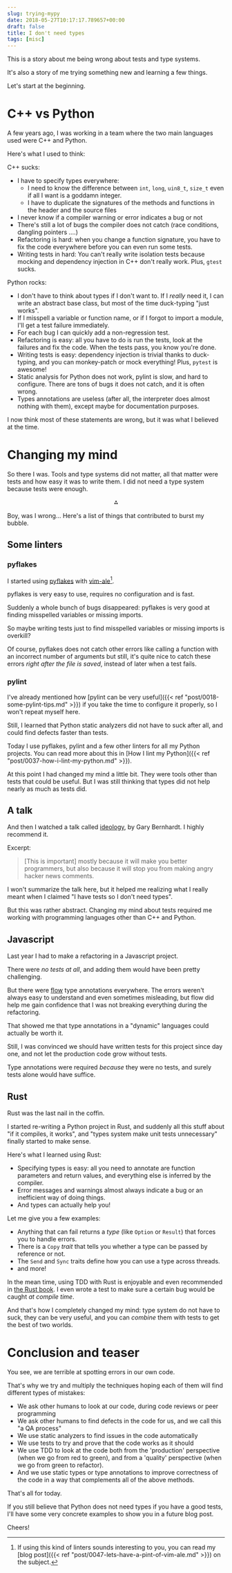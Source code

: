 ```yaml
---
slug: trying-mypy
date: 2018-05-27T10:17:17.789657+00:00
draft: false
title: I don't need types
tags: [misc]
---
```


This is a story about me being wrong about tests and type systems.

It's also a story of me trying something new and learning a few things.

Let's start at the beginning.

# C++ vs Python

A few years ago, I was working in a team where the two main languages used were C++ and Python.

Here's what I used to think:

C++ sucks:

* I have to specify types everywhere:
  * I need to know the difference between `int`, `long`, `uin8_t`, `size_t` even if all I want is a goddamn integer.
  * I have to duplicate the signatures of the methods and functions in the header and the source files
* I never know if a compiler warning or error indicates a bug or not
* There's still a lot of bugs the compiler does not catch (race conditions, dangling pointers ....)
* Refactoring is hard: when you change a function signature, you have to fix the code everywhere before you can even run some tests.
* Writing tests in hard: You can't really write isolation tests because mocking and dependency injection in C++ don't really work. Plus, `gtest` sucks.

Python rocks:

* I don't have to think about types if I don't want to. If I *really* need it, I can write an abstract base class, but most of the time duck-typing "just works".
* If I misspell a variable or function name, or if I forgot to import a module, I'll get a test failure immediately.
* For each bug I can quickly add a non-regression test.
* Refactoring is easy: all you have to do is run the tests, look at the failures and fix the code. When the tests pass, you know you're done.
* Writing tests is easy: dependency injection is trivial thanks to duck-typing, and you can monkey-patch or mock everything! Plus, `pytest` is awesome!
* Static analysis for Python does not work, pylint is slow, and hard to configure. There are tons of bugs it does not catch, and it is often wrong.
* Types annotations are useless (after all, the interpreter does almost nothing with them), except maybe for documentation purposes.

I now think most of these statements are wrong, but it was what I believed at the time.

# Changing my mind

So there I was. Tools and type systems did not matter, all that matter were tests and how easy it was to write them. I did not need a type system because tests were enough.

<center>⁂</center>

Boy, was I wrong... Here's a list of things that contributed to burst my bubble.


## Some linters

### pyflakes

I started using [pyflakes](https://github.com/PyCQA/pyflakes) with [vim-ale](https://github.com/w0rp/ale)[^1].

pyflakes is very easy to use, requires no configuration and is fast.

Suddenly a whole bunch of bugs disappeared: pyflakes is very good at finding misspelled variables or missing imports.

So maybe writing tests just to find misspelled variables or missing imports is overkill?

Of course, pyflakes does not catch other errors like calling a function with an incorrect number of arguments but still, it's quite nice to catch these errors *right after the file is saved*, instead of later when a test fails.


### pylint

I've already mentioned how [pylint can be very useful]({{< ref "post/0018-some-pylint-tips.md" >}}) if you take the time to configure it properly, so I won't repeat myself here.

Still, I learned that Python static analyzers did not have to suck after all, and could find defects faster than tests.

Today I use pyflakes, pylint and a few other linters for all my Python projects. You can read more about this in
[How I lint my Python]({{< ref "post/0037-how-i-lint-my-python.md" >}}).

At this point I had changed my mind a little bit. They were tools other than tests that could be useful. But I was still thinking that types did not help nearly as much as tests did.

## A talk

And then I watched a talk called [ideology](https://www.destroyallsoftware.com/talks/ideology), by Gary Bernhardt. I highly recommend it.

Excerpt:

> [This is important] mostly because it will make you better programmers, but also because it will stop you from making angry hacker news comments.


I won't summarize the talk here, but it helped me realizing what I really meant when I claimed "I have tests so I don't need types".

But this was rather abstract. Changing my mind about tests required me working
with programming languages other than C++ and Python.


## Javascript

Last year I had to make a refactoring in a Javascript project.

There were *no tests at all*, and adding them would have been pretty challenging.

But there were [flow](https://flow.org/) type annotations everywhere. The errors weren't
always easy to understand and even sometimes misleading, but flow did help me gain
confidence that I was not breaking everything during the refactoring.

That showed me that type annotations in a "dynamic" languages could actually be worth it.

Still, I was convinced we should have written tests for this project since day one, and not let
the production code grow without tests.

Type annotations were required *because* they were no tests, and surely tests alone would have suffice.

## Rust

Rust was the last nail in the coffin.

I started re-writing a Python project in Rust, and suddenly all this stuff
about "if it compiles, it works", and "types system make unit tests
unnecessary" finally started to make sense.

Here's what I learned using Rust:

* Specifying types is easy: all you need to annotate are function parameters and
  return values, and everything else is inferred by the compiler.
* Error messages and warnings almost always indicate a bug or an inefficient way of doing things.
* And types can actually help you!

Let me give you a few examples:

* Anything that can fail returns a *type* (like `Option` or `Result`) that
  forces you to handle errors.
* There is a `Copy` *trait* that tells you whether a type can be passed by reference or not.
* The `Send` and `Sync` traits define how you can use a type across threads.
* and more!

In the mean time, using TDD with Rust is enjoyable and even recommended in [the Rust book](https://doc.rust-lang.org/stable/book/second-edition/index.html).
I even wrote a test to make sure a certain bug would be caught *at compile time*.

And that's how I completely changed my mind: type system do not have to suck,
they can be very useful, and you can *combine* them with tests to get the
best of two worlds.

# Conclusion and teaser

You see, we are terrible at spotting errors in our own code.

That's why we try and multiply the techniques hoping each of them will find different types of mistakes:

* We ask other humans to look at our code, during code reviews or peer programming
* We ask other humans to find defects in the code for us, and we call this "a QA process"
* We use static analyzers to find issues in the code automatically
* We use tests to try and prove that the code works as it should
* We use TDD to look at the code both from the 'production' perspective (when we go from red to green), and from a 'quality' perspective (when we go from green to refactor).
* And we use static types or type annotations to improve correctness of the
  code in a way that complements all of the above methods.

That's all for today.

If you still believe that Python does not need types if you have a good tests, I'll have some very concrete examples to show you in a future blog post.

Cheers!

[^1]: If using this kind of linters sounds interesting to you, you can read my [blog post]({{< ref "post/0047-lets-have-a-pint-of-vim-ale.md" >}}) on the subject.
